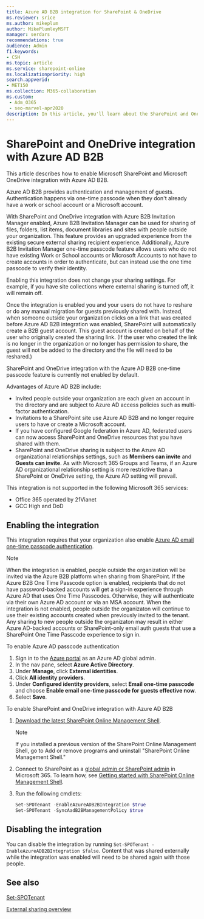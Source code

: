 ```yaml
---
title: Azure AD B2B integration for SharePoint & OneDrive
ms.reviewer: srice
ms.author: mikeplum
author: MikePlumleyMSFT
manager: serdars
recommendations: true
audience: Admin
f1.keywords:
- CSH
ms.topic: article
ms.service: sharepoint-online
ms.localizationpriority: high
search.appverid:
- MET150
ms.collection: M365-collaboration
ms.custom:
 - Adm_O365
 - seo-marvel-apr2020
description: In this article, you'll learn about the SharePoint and OneDrive integration with Azure AD B2B.
---
```


# SharePoint and OneDrive integration with Azure AD B2B 

This article describes how to enable Microsoft SharePoint and Microsoft OneDrive integration with Azure AD B2B.

Azure AD B2B provides authentication and management of guests. Authentication happens via one-time passcode when they don't already have a work or school account or a Microsoft account.

With SharePoint and OneDrive integration with Azure B2B Invitation Manager enabled, Azure B2B Invitation Manager can be used for sharing of files, folders, list items, document libraries and sites with people outside your organization. This feature provides an upgraded experience from the existing secure external sharing recipient experience. Additionally, Azure B2B Invitation Manager one-time passcode feature allows users who do not have existing Work or School accounts or Microsoft Accounts to not have to create accounts in order to authenticate, but can instead use the one time passcode to verify their identity.

Enabling this integration does not change your sharing settings. For example, if you have site collections where external sharing is turned off, it will remain off.

Once the integration is enabled you and your users do not have to reshare or do any manual migration for guests previously shared with. Instead, when someone outside your organization clicks on a link that was created before Azure AD B2B integration was enabled, SharePoint will automatically create a B2B guest account. This guest account is created on behalf of the user who originally created the sharing link. (If the user who created the link is no longer in the organization or no longer has permission to share, the guest will not be added to the directory and the file will need to be reshared.)

SharePoint and OneDrive integration with the Azure AD B2B one-time passcode feature is currently not enabled by default.

Advantages of Azure AD B2B include:
- Invited people outside your organization are each given an account in the directory and are subject to Azure AD access policies such as multi-factor authentication.
- Invitations to a SharePoint site use Azure AD B2B and no longer require users to have or create a Microsoft account.
- If you have configured Google federation in Azure AD, federated users can now access SharePoint and OneDrive resources that you have shared with them.
- SharePoint and OneDrive sharing is subject to the Azure AD organizational relationships settings, such as **Members can invite** and **Guests can invite**. As with Microsoft 365 Groups and Teams, if an Azure AD organizational relationship setting is more restrictive than a SharePoint or OneDrive setting, the Azure AD setting will prevail.

This integration is not supported in the following Microsoft 365 services:
- Office 365 operated by 21Vianet
- GCC High and DoD

## Enabling the integration

This integration requires that your organization also enable [Azure AD email one-time passcode authentication](/azure/active-directory/b2b/one-time-passcode).

 > [!NOTE]
 > When the integration is enabled, people outside the organization will be invited via the Azure B2B platform when sharing from SharePoint. If the Azure B2B One Time Passcode option is enabled, recipients that do not have password-backed accounts will get a sign-in experience through Azure AD that uses One Time Passcodes. Otherwise, they will authenticate via their own Azure AD account or via an MSA account.
> When the integration is not enabled, people outside the organizaton will continue to use their existing accounts created when previously invited to the tenant. Any sharing to new people outside the organizaton may result in either Azure AD-backed accounts or SharePoint-only email auth guests that use a SharePoint One Time Passcode experience to sign in.

To enable Azure AD passcode authentication
1. Sign in to the [Azure portal](https://portal.azure.com) as an Azure AD global admin.
2. In the nav pane, select **Azure Active Directory**.
3. Under **Manage**, click **External identities**.
4. Click **All identity providers**.
5. Under **Configured identity providers**, select **Email one-time passcode** and choose **Enable email one-time passcode for guests effective now**.
6. Select **Save**.

To enable SharePoint and OneDrive integration with Azure AD B2B

1. [Download the latest SharePoint Online Management Shell](https://go.microsoft.com/fwlink/p/?LinkId=255251).

    > [!NOTE]
    > If you installed a previous version of the SharePoint Online Management Shell, go to Add or remove programs and uninstall "SharePoint Online Management Shell." 

2. Connect to SharePoint as a [global admin or SharePoint admin](./sharepoint-admin-role.md) in Microsoft 365. To learn how, see [Getting started with SharePoint Online Management Shell](/powershell/sharepoint/sharepoint-online/connect-sharepoint-online).

3. Run the following cmdlets:

   ```PowerShell
   Set-SPOTenant -EnableAzureADB2BIntegration $true
   Set-SPOTenant -SyncAadB2BManagementPolicy $true
   ```

## Disabling the integration

You can disable the integration by running `Set-SPOTenant -EnableAzureADB2BIntegration $false`.
Content that was shared externally while the integration was enabled will need to be shared again with those people.

## See also

[Set-SPOTenant](/powershell/module/sharepoint-online/set-spotenant)

[External sharing overview](./external-sharing-overview.md)
